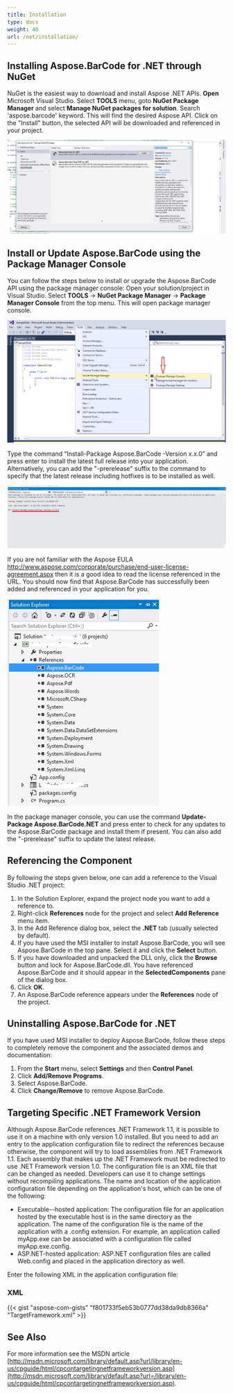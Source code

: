 ```yaml
---
title: Installation
type: docs
weight: 40
url: /net/installation/
---
```


## **Installing Aspose.BarCode for .NET through NuGet**
NuGet is the easiest way to download and install Aspose .NET APIs. **Open** Microsoft Visual Studio. Select **TOOLS** menu, goto **NuGet Package Manager** and select **Manage NuGet packages for solution**. Search 'aspose.barcode' keyword. This will find the desired Aspose API. Click on the "Install" button, the selected API will be downloaded and referenced in your project.

![todo:image_alt_text](installation_1.jpg)
## **Install or Update Aspose.BarCode using the Package Manager Console**
You can follow the steps below to install or upgrade the Aspose.BarCode API using the package manager console:
Open your solution/project in Visual Studio.
Select **TOOLS** -> **NuGet Package Manager** -> **Package Manager Console** from the top menu. This will open package manager console.

![todo:image_alt_text](installation_2.png)

Type the command “Install-Package Aspose.BarCode -Version x.x.0” and press enter to install the latest full release into your application. Alternatively, you can add the "-prerelease" suffix to the command to specify that the latest release including hotfixes is to be installed as well.

![todo:image_alt_text](installation_3.jpg)

If you are not familiar with the Aspose EULA <http://www.aspose.com/corporate/purchase/end-user-license-agreement.aspx> then it is a good idea to read the license referenced in the URL. 
You should now find that Aspose.BarCode has successfully been added and referenced in your application for you.

![todo:image_alt_text](installation_4.jpg)

In the package manager console, you can use the command **Update-Package Aspose.BarCode.NET** and press enter to check for any updates to the Aspose.BarCode package and install them if present. You can also add the "-prerelease" suffix to update the latest release.
## **Referencing the Component**
By following the steps given below, one can add a reference to the Visual Studio .NET project:

1. In the Solution Explorer, expand the project node you want to add a reference to.
1. Right-click **References** node for the project and select **Add Reference** menu item.
1. In the Add Reference dialog box, select the **.NET** tab (usually selected by default).
1. If you have used the MSI installer to install Aspose.BarCode, you will see Aspose.BarCode in the top pane. Select it and click the **Select** button.
1. If you have downloaded and unpacked the DLL only, click the **Browse** button and lock for Aspose.BarCode.dll. 
   You have referenced Aspose.BarCode and it should appear in the **SelectedComponents** pane of the dialog box.
1. Click **OK**.
1. An Aspose.BarCode reference appears under the **References** node of the project.
## **Uninstalling Aspose.BarCode for .NET**
If you have used MSI installer to deploy Aspose.BarCode, follow these steps to completely remove the component and the associated demos and documentation:

1. From the **Start** menu, select **Settings** and then **Control Panel**.
1. Click **Add/Remove Programs**.
1. Select Aspose.BarCode.
1. Click **Change/Remove** to remove Aspose.BarCode.
## **Targeting Specific .NET Framework Version**
Although Aspose.BarCode references .NET Framework 1.1, it is possible to use it on a machine with only version 1.0 installed. But you need to add an entry to the application configuration file to redirect the references because otherwise, the component will try to load assemblies from .NET Framework 1.1. Each assembly that makes up the .NET Framework must be redirected to use .NET Framework version 1.0. The configuration file is an XML file that can be changed as needed. Developers can use it to change settings without recompiling applications. The name and location of the application configuration file depending on the application's host, which can be one of the following:

- Executable--hosted application: The configuration file for an application hosted by the executable host is in the same directory as the application. The name of the configuration file is the name of the application with a .config extension. For example, an application called myApp.exe can be associated with a configuration file called myApp.exe.config.
- ASP.NET-hosted application: ASP.NET configuration files are called Web.config and placed in the application directory as well.

Enter the following XML in the application configuration file:
### **XML**
{{< gist "aspose-com-gists" "f801733f5eb53b0777dd38da9db8366a" "TargetFramework.xml" >}}


## **See Also**
For more information see the MSDN article [http://msdn.microsoft.com/library/default.asp?url/library/en-us/cpguide/html/cpcontargetingnetframeworkversion.asp](http://msdn.microsoft.com/library/default.asp?url=/library/en-us/cpguide/html/cpcontargetingnetframeworkversion.asp).

